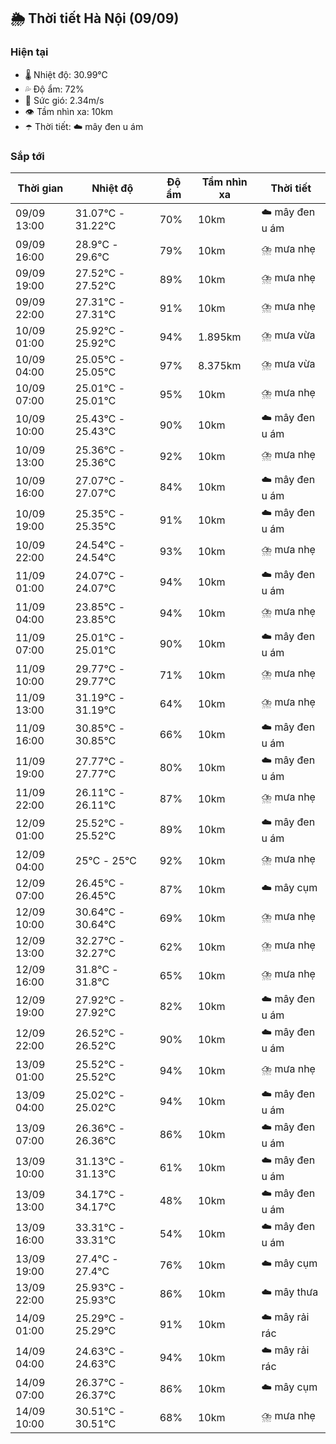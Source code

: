 ## 🌦️ Thời tiết Hà Nội (09/09)

### Hiện tại

- 🌡️ Nhiệt độ: 30.99℃
- 💦 Độ ẩm: 72%
- 💨 Sức gió: 2.34m/s
- 👁️ Tầm nhìn xa: 10km
- ☂️ Thời tiết: ☁️ mây đen u ám

### Sắp tới

| Thời gian | Nhiệt độ | Độ ẩm | Tầm nhìn xa | Thời tiết |
| --- | --- | --- | --- | --- |
| 09/09 13:00 | 31.07℃ - 31.22℃ | 70% | 10km | ☁️ mây đen u ám |
| 09/09 16:00 | 28.9℃ - 29.6℃ | 79% | 10km | ⛈️ mưa nhẹ |
| 09/09 19:00 | 27.52℃ - 27.52℃ | 89% | 10km | ⛈️ mưa nhẹ |
| 09/09 22:00 | 27.31℃ - 27.31℃ | 91% | 10km | ⛈️ mưa nhẹ |
| 10/09 01:00 | 25.92℃ - 25.92℃ | 94% | 1.895km | ⛈️ mưa vừa |
| 10/09 04:00 | 25.05℃ - 25.05℃ | 97% | 8.375km | ⛈️ mưa vừa |
| 10/09 07:00 | 25.01℃ - 25.01℃ | 95% | 10km | ⛈️ mưa nhẹ |
| 10/09 10:00 | 25.43℃ - 25.43℃ | 90% | 10km | ☁️ mây đen u ám |
| 10/09 13:00 | 25.36℃ - 25.36℃ | 92% | 10km | ⛈️ mưa nhẹ |
| 10/09 16:00 | 27.07℃ - 27.07℃ | 84% | 10km | ☁️ mây đen u ám |
| 10/09 19:00 | 25.35℃ - 25.35℃ | 91% | 10km | ☁️ mây đen u ám |
| 10/09 22:00 | 24.54℃ - 24.54℃ | 93% | 10km | ⛈️ mưa nhẹ |
| 11/09 01:00 | 24.07℃ - 24.07℃ | 94% | 10km | ☁️ mây đen u ám |
| 11/09 04:00 | 23.85℃ - 23.85℃ | 94% | 10km | ⛈️ mưa nhẹ |
| 11/09 07:00 | 25.01℃ - 25.01℃ | 90% | 10km | ☁️ mây đen u ám |
| 11/09 10:00 | 29.77℃ - 29.77℃ | 71% | 10km | ⛈️ mưa nhẹ |
| 11/09 13:00 | 31.19℃ - 31.19℃ | 64% | 10km | ⛈️ mưa nhẹ |
| 11/09 16:00 | 30.85℃ - 30.85℃ | 66% | 10km | ☁️ mây đen u ám |
| 11/09 19:00 | 27.77℃ - 27.77℃ | 80% | 10km | ☁️ mây đen u ám |
| 11/09 22:00 | 26.11℃ - 26.11℃ | 87% | 10km | ⛈️ mưa nhẹ |
| 12/09 01:00 | 25.52℃ - 25.52℃ | 89% | 10km | ☁️ mây đen u ám |
| 12/09 04:00 | 25℃ - 25℃ | 92% | 10km | ⛈️ mưa nhẹ |
| 12/09 07:00 | 26.45℃ - 26.45℃ | 87% | 10km | ☁️ mây cụm |
| 12/09 10:00 | 30.64℃ - 30.64℃ | 69% | 10km | ⛈️ mưa nhẹ |
| 12/09 13:00 | 32.27℃ - 32.27℃ | 62% | 10km | ⛈️ mưa nhẹ |
| 12/09 16:00 | 31.8℃ - 31.8℃ | 65% | 10km | ⛈️ mưa nhẹ |
| 12/09 19:00 | 27.92℃ - 27.92℃ | 82% | 10km | ☁️ mây đen u ám |
| 12/09 22:00 | 26.52℃ - 26.52℃ | 90% | 10km | ☁️ mây đen u ám |
| 13/09 01:00 | 25.52℃ - 25.52℃ | 94% | 10km | ⛈️ mưa nhẹ |
| 13/09 04:00 | 25.02℃ - 25.02℃ | 94% | 10km | ☁️ mây đen u ám |
| 13/09 07:00 | 26.36℃ - 26.36℃ | 86% | 10km | ☁️ mây đen u ám |
| 13/09 10:00 | 31.13℃ - 31.13℃ | 61% | 10km | ☁️ mây đen u ám |
| 13/09 13:00 | 34.17℃ - 34.17℃ | 48% | 10km | ☁️ mây đen u ám |
| 13/09 16:00 | 33.31℃ - 33.31℃ | 54% | 10km | ☁️ mây đen u ám |
| 13/09 19:00 | 27.4℃ - 27.4℃ | 76% | 10km | ☁️ mây cụm |
| 13/09 22:00 | 25.93℃ - 25.93℃ | 86% | 10km | ☁️ mây thưa |
| 14/09 01:00 | 25.29℃ - 25.29℃ | 91% | 10km | ☁️ mây rải rác |
| 14/09 04:00 | 24.63℃ - 24.63℃ | 94% | 10km | ☁️ mây rải rác |
| 14/09 07:00 | 26.37℃ - 26.37℃ | 86% | 10km | ☁️ mây cụm |
| 14/09 10:00 | 30.51℃ - 30.51℃ | 68% | 10km | ⛈️ mưa nhẹ |
